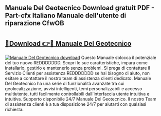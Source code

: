 ## Manuale Del Geotecnico Download gratuit PDF - Part-cfx Italiano Manuale dell'utente di riparazione CfwOB

# <h2><a href="http://dfb4mow.blite.top/?on=Manuale+Del+Geotecnico">🔗Download 👉🔴 Manuale Del Geotecnico</a></h2>

[![Manuale Del Geotecnico download](https://i.imgur.com/lujVjoI.png)](http://dfb4mow.blite.top/?on=Manuale+Del+Geotecnico)
Questo Manuale sblocca il potenziale del tuo nuovo REDDDDDDD. Scopri le sue caratteristiche, impara come installarlo, gestirlo e mantenerlo senza problemi. Si prega di contattare il Servizio Clienti per assistenza REDDDDDDD se hai bisogno di aiuto, non esitare a contattare il nostro team di assistenza clienti dedicato. Manuale Del Geotecnico ha una serie di funzionalità avanzate tra cui geolocalizzazione, avvisi intelligenti, temi personalizzabili e accesso multiutente, tutti facilmente controllabili dall'interfaccia utente intuitiva e intuitiva. Supporto disponibile 24/7 Manuale Del Geotecnico. Il nostro Team di assistenza clienti è a tua disposizione 24/7 per aiutarti con qualsiasi richiesta.
